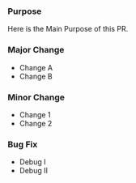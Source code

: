<!-- DELETE THIS COMMENT SECTION BEFORE CREATING THIS PR

PR Title Label
The title should be in the form of "LABEL: title"

BUG: A bug fix.
CI/CD: CI/CD files and scripts related.
DEP: Deprecations, or removals of deprecated code.
DOC: Documentation related.
ENH: Enhancement, new functionality.
MAINT: Maintenance, doesn’t change any functionality (e.g., refactoring, cleaning).
REL: Releasing related.
REV: Code reversion if there is any major bug.
STY: Style fix, white space, PEP8, etc.
TST: Addition or modification of tests.

-->

### Purpose
Here is the Main Purpose of this PR.

### Major Change
- Change A
- Change B

### Minor Change
- Change 1
- Change 2

### Bug Fix
- Debug I
- Debug II
